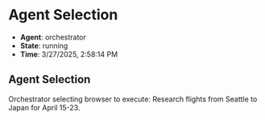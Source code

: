 # Agent Selection

- **Agent**: orchestrator
- **State**: running
- **Time**: 3/27/2025, 2:58:14 PM

## Agent Selection

Orchestrator selecting browser to execute: Research flights from Seattle to Japan for April 15-23.

